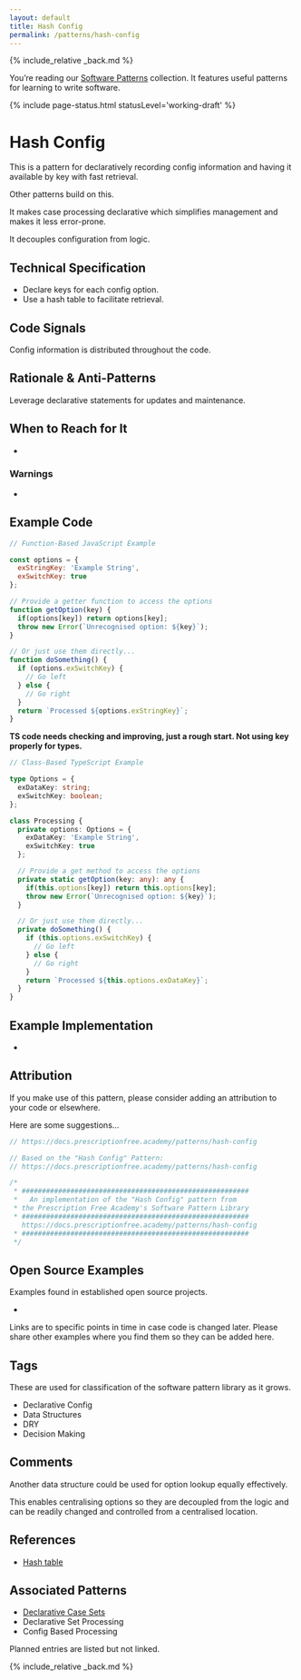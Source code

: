 ```yaml
---
layout: default
title: Hash Config
permalink: /patterns/hash-config
---
```


{% include_relative _back.md %}

You’re reading our [Software Patterns](/patterns) collection. It features useful patterns for learning to write software.

{% include page-status.html statusLevel='working-draft' %}

# Hash Config

This is a pattern for declaratively recording config information and having it available by key with fast retrieval.

Other patterns build on this.

It makes case processing declarative which simplifies management and makes it less error-prone.

It decouples configuration from logic.

## Technical Specification

- Declare keys for each config option.
- Use a hash table to facilitate retrieval.

## Code Signals

Config information is distributed throughout the code.

## Rationale & Anti-Patterns

Leverage declarative statements for updates and maintenance.

## When to Reach for It

-

### Warnings

-

## Example Code

```javascript
// Function-Based JavaScript Example

const options = {
  exStringKey: 'Example String',
  exSwitchKey: true
};

// Provide a getter function to access the options
function getOption(key) {
  if(options[key]) return options[key];
  throw new Error(`Unrecognised option: ${key}`);
}

// Or just use them directly...
function doSomething() {
  if (options.exSwitchKey) {
    // Go left
  } else {
    // Go right
  }
  return `Processed ${options.exStringKey}`;
}
```

**TS code needs checking and improving, just a rough start. Not using key properly for types.**

```typescript
// Class-Based TypeScript Example

type Options = {
  exDataKey: string;
  exSwitchKey: boolean;
};

class Processing {
  private options: Options = {
    exDataKey: 'Example String',
    exSwitchKey: true
  };

  // Provide a get method to access the options
  private static getOption(key: any): any {
    if(this.options[key]) return this.options[key];
    throw new Error(`Unrecognised option: ${key}`);
  }

  // Or just use them directly...
  private doSomething() {
    if (this.options.exSwitchKey) {
      // Go left
    } else {
      // Go right
    }
    return `Processed ${this.options.exDataKey}`;
  }
} 
```

## Example Implementation

-

## Attribution

If you make use of this pattern, please consider adding an attribution to your code or elsewhere.

Here are some suggestions...

```javascript
// https://docs.prescriptionfree.academy/patterns/hash-config
```

```javascript
// Based on the "Hash Config" Pattern:
// https://docs.prescriptionfree.academy/patterns/hash-config
```

```javascript
/*
 * ########################################################
 *   An implementation of the "Hash Config" pattern from
 * the Prescription Free Academy's Software Pattern Library
 * ########################################################
   https://docs.prescriptionfree.academy/patterns/hash-config
 * ########################################################
 */
```

## Open Source Examples

Examples found in established open source projects.

-

Links are to specific points in time in case code is changed later. Please share other examples where you find them so they can be added here.

## Tags

These are used for classification of the software pattern library as it grows.

- Declarative Config
- Data Structures
- DRY
- Decision Making

## Comments

Another data structure could be used for option lookup equally effectively.

This enables centralising options so they are decoupled from the logic and can be readily changed and controlled from a centralised location.

## References

- [Hash table](https://en.m.wikipedia.org/wiki/Hash_table)

## Associated Patterns

- [Declarative Case Sets](/patterns/declarative-case-sets)
- Declarative Set Processing
- Config Based Processing

Planned entries are listed but not linked.

{% include_relative _back.md %}
